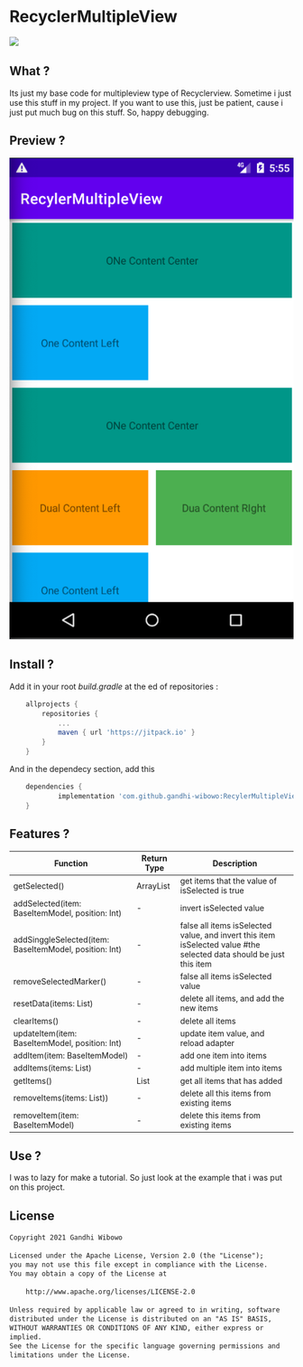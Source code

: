 # RecyclerMultipleView

[![](https://jitpack.io/v/gandhi-wibowo/RecylerMultipleView.svg)](https://jitpack.io/#gandhi-wibowo/RecylerMultipleView)

## What ?
Its just my base code for multipleview type of Recyclerview. Sometime i just use this stuff in my project.
If you want to use this, just be patient, cause i just put much bug on this stuff.
So, happy debugging.

## Preview ?

<p align='center'> <img src="https://github.com/gandhi-wibowo/RecylerMultipleView/blob/master/img/ExampleOne.png"/></p>

## Install ?

Add it in your root _build.gradle_ at the ed of repositories :
```gradle
	allprojects {
		repositories {
			...
			maven { url 'https://jitpack.io' }
		}
	}
```

And in the dependecy section, add this

```gradle
    dependencies {
	        implementation 'com.github.gandhi-wibowo:RecylerMultipleView:$version'
	}
```

## Features ?
| Function | Return Type | Description |
| ------ | ------ | ------ |
| getSelected() | ArrayList<BaseItemModel> | get items that the value of isSelected is true |
| addSelected(item: BaseItemModel, position: Int) | - | invert isSelected value |
| addSinggleSelected(item: BaseItemModel, position: Int) | - | false all items isSelected value, and invert this item isSelected value #the selected data should be just this item|
| removeSelectedMarker() | - | false all items isSelected value |
| resetData(items: List<BaseItemModel>) | - | delete all items, and add the new items |
| clearItems()  | - | delete all items |
| updateItem(item: BaseItemModel, position: Int)  | - | update item value, and reload adapter |
| addItem(item: BaseItemModel)  | - | add one item into items |
| addItems(items: List<BaseItemModel>)  | - | add multiple item into items |
| getItems()  | List<BaseItemModel> | get all items that has added |
| removeItems(items: List<BaseItemModel>))  | - | delete all this items from existing items |
| removeItem(item: BaseItemModel)  | - | delete this items from existing items |

## Use ?

I was to lazy for make a tutorial. So just look at the example that i was put on this project.

## License
```
Copyright 2021 Gandhi Wibowo

Licensed under the Apache License, Version 2.0 (the "License");
you may not use this file except in compliance with the License.
You may obtain a copy of the License at

    http://www.apache.org/licenses/LICENSE-2.0

Unless required by applicable law or agreed to in writing, software
distributed under the License is distributed on an "AS IS" BASIS,
WITHOUT WARRANTIES OR CONDITIONS OF ANY KIND, either express or implied.
See the License for the specific language governing permissions and
limitations under the License.
```
